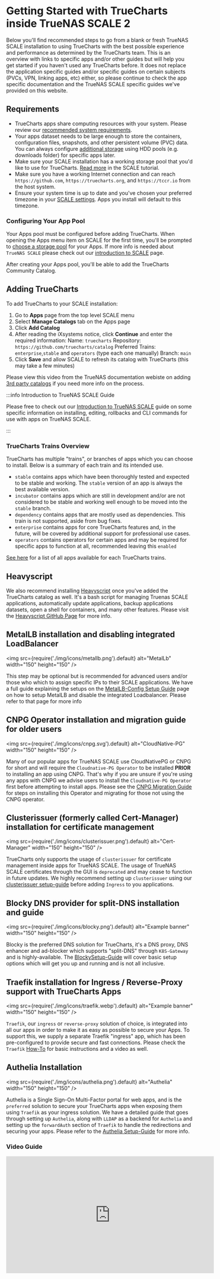 # Getting Started with TrueCharts inside TrueNAS SCALE 2

Below you'll find recommended steps to go from a blank or fresh TrueNAS SCALE installation to using TrueCharts with the best possible experience and performance as determined by the TrueCharts team. This is an overview with links to specific apps and/or other guides but will help you get started if you haven't used any TrueCharts before. It does not replace the application specific guides and/or specific guides on certain subjects (PVCs, VPN, linking apps, etc) either, so please continue to check the app specific documentation and the TrueNAS SCALE specific guides we've provided on this website.

## Requirements

- TrueCharts apps share computing resources with your system. Please review our [recommended system requirements](https://truecharts.org/manual/systemrequirements).
- Your apps dataset needs to be large enough to store the containers, configuration files, snapshots, and other persistent volume (PVC) data. You can always configure [additional storage](https://truecharts.org/manual/SCALE/guides/add-storage) using HDD pools (e.g. downloads folder) for specific apps later.
- Make sure your SCALE installation has a working storage pool that you'd like to use for TrueCharts. [Read more](https://www.truenas.com/docs/scale/scaletutorials/storage/) in the SCALE tutorial.
- Make sure you have a working Internet connection and can reach `https://github.com`, `https://truecharts.org`, and `https://tccr.io` from the host system.
- Ensure your system time is up to date and you've chosen your preferred timezone in your [SCALE settings](https://www.truenas.com/docs/scale/scaleuireference/systemsettings/generalsettingsscreens/#localization). Apps you install will default to this timezone.

### Configuring Your App Pool

Your Apps pool must be configured before adding TrueCharts. When opening the Apps menu item on SCALE for the first time, you'll be prompted to [choose a storage pool](https://www.truenas.com/docs/scale/scaleuireference/apps/appsscreensscale/) for your Apps. If more info is needed about `TrueNAS SCALE` please check out our [introduction to SCALE](https://truecharts.org/manual/SCALE/guides/scale-intro) page.

After creating your Apps pool, you'll be able to add the TrueCharts Community Catalog.

## Adding TrueCharts

To add TrueCharts to your SCALE installation:

 1. Go to **Apps** page from the top level SCALE menu
 2. Select **Manage Catalogs** tab on the Apps page
 3. Click **Add Catalog**
 4. After reading the iXsystems notice, click **Continue** and enter the required information:
 Name: `truecharts`
 Repository: `https://github.com/truecharts/catalog`
 Preferred Trains: `enterprise`,`stable` and `operators` (type each one manually)
 Branch: `main`
 5. Click **Save** and allow SCALE to refresh its catalog with TrueCharts (this may take a few minutes)

Please view this video from the TrueNAS documentation webiste on adding [3rd party catalogs](https://www.truenas.com/docs/scale/scaleuireference/apps/appsscreensscale/#add-catalog) if you need more info on the process.

:::info Introduction to TrueNAS SCALE Guide

Please free to check out our [Introduction to TrueNAS SCALE](https://truecharts.org/manual/SCALE/guides/scale-intro) guide on some specific information on installing, editing, rollbacks and CLI commands for use with apps on TrueNAS SCALE.

:::

### TrueCharts Trains Overview

TrueCharts has multiple "trains", or branches of apps which you can choose to install. Below is a summary of each train and its intended use.

- `stable` contains apps which have been thoroughly tested and expected to be stable and working. The `stable` version of an app is always the best available version.
- `incubator` contains apps which are still in development and/or are not considered to be stable and working well enough to be moved into the `stable` branch.
- `dependency` contains apps that are mostly used as dependencies. This train is not supported, aside from bug fixes.
- `enterprise` contains apps for core TrueCharts features and, in the future, will be covered by additional support for professional use cases.
- `operators` contains operators for certain apps and may be required for specific apps to function at all, recommended leaving this `enabled`

[See here](https://truecharts.org/charts/description_list) for a list of all apps available for each TrueCharts trains.

## Heavyscript

We also recommend installing [Heavyscript](https://github.com/Heavybullets8/heavy_script) once you've added the TrueCharts catalog as well. It's a bash script for managing Truenas SCALE applications, automatically update applications, backup applications datasets, open a shell for containers, and many other features. Please visit the [Heavyscript GitHub Page](https://github.com/Heavybullets8/heavy_script) for more info.

## MetalLB installation and disabling integrated LoadBalancer

<img src={require('./img/icons/metallb.png').default} alt="MetalLb"  width="150" height="150" />

This step may be optional but is recommended for advanced users and/or those who which to assign specific IPs to their SCALE applications. We have a full guide explaining the setups on the [MetalLB-Config Setup Guide](https://truecharts.org/charts/enterprise/metallb-config/setup-guide) page on how to setup MetalLB and disable the integrated Loadbalancer. Please refer to that page for more info

## CNPG Operator installation and migration guide for older users

<img src={require('./img/icons/cnpg.svg').default} alt="CloudNative-PG"  width="150" height="150" />

Many of our popular apps for TrueNAS SCALE use CloudNativePG or CNPG for short and will require the `Cloudnative-PG Operator` to be installed **PRIOR** to installing an app using CNPG. That's why if you are unsure if you're using any apps with CNPG we advise users to install the `Cloudnative-PG Operator` first before attempting to install apps. Please see the [CNPG Migration Guide](https://truecharts.org/manual/SCALE/guides/cnpg-migration-guide) for steps on installing this Operator and migrating for those not using the CNPG operator.

## Clusterissuer (formerly called Cert-Manager) installation for certificate management

<img src={require('./img/icons/clusterissuer.png').default} alt="Cert-Manager"  width="150" height="150" />

TrueCharts only supports the usage of `clusterissuer` for certificate management inside apps for TrueNAS SCALE. The usage of TrueNAS SCALE certificates through the GUI is `deprecated` and may cease to function in future updates. We highly recommend setting up `clusterissuer` using our [clusterissuer setup-guide](https://truecharts.org/charts/enterprise/clusterissuer/how-to) before adding `Ingress` to you applications.

## Blocky DNS provider for split-DNS installation and guide

<img src={require('./img/icons/blocky.png').default} alt="Example banner"  width="150" height="150" />

Blocky is the preferred DNS solution for TrueCharts, it's a DNS proxy, DNS enhancer and ad-blocker which supports "split-DNS" through `K8S-Gateway` and is highly-available. The [BlockySetup-Guide](https://truecharts.org/charts/enterprise/blocky/setup-guide) will cover basic setup options which will get you up and running and is not all inclusive.

## Traefik installation for Ingress / Reverse-Proxy support with TrueCharts Apps

<img src={require('./img/icons/traefik.webp').default} alt="Example banner"  width="150" height="150" />

`Traefik`, our `ingress` or `reverse-proxy` solution of choice, is integrated into all our apps in order to make it as easy as possible to secure your Apps. To support this, we supply a separate Traefik "ingress" app, which has been pre-configured to provide secure and fast connections. Please check the `Traefik` [How-To](https://truecharts.org/charts/enterprise/traefik/how-to) for basic instructions and a video as well.

## Authelia Installation

<img src={require('./img/icons/authelia.png').default} alt="Authelia"  width="150" height="150" />

Authelia is a Single Sign-On Multi-Factor portal for web apps, and is the `preferred` solution to secure your TrueCharts apps when exposing them using `Traefik` as your ingress solution. We have a detailed guide that goes through setting up `Authelia`, along with `LLDAP` as a backend for `Authelia` and setting up the `forwardAuth` section of `Traefik` to handle the redirections and securing your apps. Please refer to the [Authelia Setup-Guide](https://truecharts.org/charts/enterprise/authelia/Setup-Guide) for more info.

### Video Guide

<iframe width="560" height="315" src="https://www.youtube.com/embed/Vomm8uvdCM0" title="YouTube video player" frameBorder="0" allow="accelerometer; autoplay; clipboard-write; encrypted-media; gyroscope; picture-in-picture" allowFullScreen></iframe>
